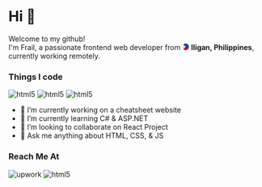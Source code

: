 <h1>Hi 👋</h1>
<p>
  Welcome to my github!
  </br>
  I'm Frail, a passionate frontend web developer from
  <img alt="philippine flag" src="img/philippine-flag.svg" width="13" height="13" />
  <b>Iligan, Philippines</b>, currently working remotely.
</p>

<h3>Things I code</h3>
<p>
  <img alt="html5" src="https://img.shields.io/badge/-HTML5-E34F26?style=flat-square&logo=html5&logoColor=white" />
  <img alt="html5" src="https://img.shields.io/badge/-CSS3-1572B6?style=flat-square&logo=css3&logoColor=white" />
  <img alt="html5" src="https://img.shields.io/badge/-JavaScript-F7DF1E?style=flat-square&logo=javascript&logoColor=black" />
</p>

- 🔭 I’m currently working on a cheatsheet website
- 🌱 I’m currently learning C# & ASP.NET
- 👯 I’m looking to collaborate on React Project
- 💬 Ask me anything about HTML, CSS, & JS

<h3>Reach Me At</h3>
<p>
  <img alt="upwork" src="https://img.shields.io/badge/-Upwork-6FDA44?style=flat-square&logo=upwork&logoColor=white&link=https://www.upwork.com/freelancers/~01c7889b512a0fa907" />
  <img alt="html5" src="https://img.shields.io/badge/-Twitter-1DA1F2?style=flat-square&logo=twitter&logoColor=white&link=https://twitter.com/frailbongat" />
</p>
<!--
**frailbongat/frailbongat** is a ✨ _special_ ✨ repository because its `README.md` (this file) appears on your GitHub profile.

Here are some ideas to get you started:

- 🔭 I’m currently working on ...
- 🌱 I’m currently learning ...
- 👯 I’m looking to collaborate on ...
- 🤔 I’m looking for help with ...
- 💬 Ask me about ...
- 📫 How to reach me: ...
- 😄 Pronouns: ...
- ⚡ Fun fact: ...

For things i code
https://github.com/thmsgbrt/thmsgbrt/blob/master/README.md
Badge - https://shields.io/
Color - https://simpleicons.org/

-->
